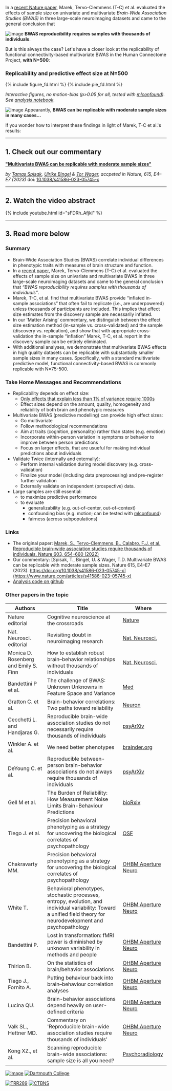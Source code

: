 In a [recent Nature paper](https://doi.org/10.1038/s41586-022-04492-9), Marek, Tervo-Clemmens (T-C) et al. evaluated the effects of sample size on univariate and multivariate *Brain-Wide Association Studies (BWAS)* in three large-scale neuroimaging datasets and came to the general conclusion that 

![image](https://user-images.githubusercontent.com/21124251/209202814-3c8bbc78-0800-42ba-b721-f063d1bc2582.png) **BWAS reproducibility requires samples with thousands of individuals**. 

But is this always the case? Let's have a closer look at the replicability of functional connectivity-based multivariate BWAS in the Human Connectome Project, **with N=500**:
 
### Replicability and predictive effect size at N=500
{% include figure_fd.html %}
{% include pie_fd.html %}   

*Interactive figures, no motion-bias (p>0.05 for all, tested with [mlconfound](https://mlconfound.readthedocs.io/en/latest/)). See [analysis notebook](https://github.com/spisakt/BWAS_comment/blob/master/multivariate_BWAS_replicability_analysis_FC_extensive_motion.ipynb).*

![image](https://user-images.githubusercontent.com/21124251/209199998-00f467fd-491f-4ac1-b35e-a6b8484691e4.png)
Appearantly, **BWAS can be replicable with moderate sample sizes in many cases...**

If you wonder how to interpret these findings in light of Marek, T-C et al.'s results:

-----------------

## 1. Check out our commentary

[**"Multivariate BWAS can be replicable with moderate sample sizes"**](https://www.nature.com/articles/s41586-023-05745-x)

*by [Tamas Spisak](https://pni-lab.github.io/), [Ulrike Bingel](https://www.bingellab.de/people/) & [Tor Wager](https://sites.dartmouth.edu/canlab/), accpeted in Nature, 615, E4–E7 (2023)* doi: [10.1038/s41586-023-05745-x](https://doi.org/10.1038/s41586-023-05745-x)

-----------------

## 2. Watch the video abstract

{% include youtube.html id="sFDRh_AfjkI" %}

-----------------

## <a name="summary"></a> 3. Read more below

### **Summary**
- Brain-Wide Association Studies (BWAS) correlate individual differences in phenotypic traits with measures of brain structure and function.
- In a [recent paper](https://doi.org/10.1038/s41586-022-04492-9), Marek, Tervo-Clemmens (T-C) et al. evaluated the effects of sample size on univariate and multivariate BWAS in three large-scale neuroimaging datasets and came to the general conclusion that *“BWAS reproducibility requires samples with thousands of individuals”*. 
- Marek, T-C, et al. find that multivariate BWAS provide “inflated in-sample associations” that often fail to replicate (i.e., are underpowered) unless thousands of participants are included. This implies that effect size estimates from the discovery sample are necessarily inflated.
- In our 'Matter Arising' commentary, we distinguish between the effect size estimation method (in-sample vs. cross-validated) and the sample (discovery vs. replication), and show that with appropriate cross-validation the in-sample “inflation” Marek, T-C, et al. report in the discovery sample can be entirely eliminated. 
- With additional analyses, we demonstrate that multivariate BWAS effects in high quality datasets can be replicable with substantially smaller sample sizes in many cases. Specifically, with a standard multivariate predictive model, functional connectivity-based BWAS is commonly replicable with N=75-500.

### **Take Home Messages and Recommendations**
- Replicability depends on effect size:
  - [Only effects that explain less than 1% of variance require 1000s](https://github.com/spisakt/BWAS_comment/blob/master/sim_effect_size.ipynb)
  - Effect sizes depend on the amount, quality, homogeneity and reliability of both brain and phenotypic measures
- Multivariate BWAS (predictive modelling) can provide high effect sizes:
  - Go multivariate 
  - Follow methodological recommendations
  - Aim at traits (cognition, personality) rather than states (e.g. emotion)
  - Incorporate within-person variation in symptoms or behavior to improve between person predictions
  - Focus on larger effects, that are usueful for making individual predictions about individuals
- Validate Twice (internally and externally):
  - Perform internal validation during model discovery (e.g. cross-validation)
  - Finalize your model (including data preprocessing) and pre-register further validation
  - Externally validate on independent (prospective) data.
- Large samples are still essential:
  - to maximize predictive performance
  - to evaluate 
    - generalizability (e.g. out-of-center, out-of-context)
    - confounding bias (e.g. motion; can be tested with [mlconfound](https://mlconfound.readthedocs.io/en/latest/))
    - fairness (across subpopulations)

### <a name="links"></a> **Links**
- The original paper: [Marek, S., Tervo-Clemmens, B., Calabro, F.J. et al. Reproducible brain-wide association studies require thousands of individuals. Nature 603, 654–660 (2022)](https://doi.org/10.1038/s41586-022-04492-9)
- Our commentary: [Spisak, T., Bingel, U. & Wager, T.D. Multivariate BWAS can be replicable with moderate sample sizes. Nature 615, E4–E7 (2023). https://doi.org/10.1038/s41586-023-05745-x](https://www.nature.com/articles/s41586-023-05745-x)
- [Analysis code on github](https://github.com/spisakt/BWAS_comment)


### **Other papers in the topic**


| Authors                               | Title                                                                                                      | Where                                                                                                               |
|---------------------------------------|------------------------------------------------------------------------------------------------------------|---------------------------------------------------------------------------------------------------------------------|
| Nature editorial                 | Cognitive neuroscience at the crossroads                                                                  | [Nature](https://www.nature.com/articles/d41586-022-02283-w)                                                |
| Nat. Neurosci. editorial          | Revisiting doubt in neuroimaging research                                                                  | [Nat. Neurosci.](https://www.nature.com/articles/s41593-022-01125-2)                                                |
| Monica D. Rosenberg and Emily S. Finn | How to establish robust brain–behavior relationships without thousands of individuals                      | [Nat. Neurosci.](https://www.nature.com/articles/s41593-022-01110-9)                                                |
| Bandettini P et al.                   | The challenge of BWAS: Unknown Unknowns in Feature Space and Variance                                      | [Med](http://www.thebrainblog.org/2022/07/04/the-challenge-of-bwas-unknown-unknowns-in-feature-space-and-variance/) |
| Gratton C. et al.                     | Brain-behavior correlations: Two paths toward reliability                                                  | [Neuron](https://www.cell.com/neuron/fulltext/S0896-6273(22)00363-4)                                                |
| Cecchetti L. and Handjaras G.         | Reproducible brain-wide association studies do not necessarily require thousands of individuals     | [psyArXiv](https://psyarxiv.com/c8xwe)                                                                              |
| Winkler A. et al.                     | We need better phenotypes                                                                                  | [brainder.org](https://brainder.org/2022/05/04/we-need-better-phenotypes/)                                          |
| DeYoung C. et al.                     | Reproducible between-person brain-behavior associations do not always require thousands of individuals                              | [psyArXiv](https://psyarxiv.com/sfnmk)                                                                              |
| Gell M et al.                         | The Burden of Reliability: How Measurement Noise Limits Brain-Behaviour Predictions                        | [bioRxiv](https://www.biorxiv.org/content/10.1101/2023.02.09.527898v1 )                                             |
| Tiego J. et al.                       | Precision behavioral phenotyping as a strategy for uncovering the biological correlates of psychopathology | [OSF](https://osf.io/geh6q/)                                                                                        |
| Chakravarty MM.                       | Precision behavioral phenotyping as a strategy for uncovering the biological correlates of psychopathology | [OHBM Aperture Neuro](https://www.humanbrainmapping.org/files/Aperture%20Neuro/BWAS_1_Introduction_Chakravarty.pdf)            | 
| White T.                       | Behavioral phenotypes, stochastic processes, entropy, evolution, and individual variability: Toward a unified field theory for neurodevelopment and psychopathology | [OHBM Aperture Neuro](https://www.humanbrainmapping.org/files/Aperture%20Neuro/BWAS_2_Commentary_White.pdf)            | 
| Bandettini P.                       | Lost in transformation: fMRI power is diminished by unknown variability in methods and people | [OHBM Aperture Neuro](https://www.humanbrainmapping.org/files/Aperture%20Neuro/BWAS_3_Commentary_Bandettini.pdf)            | 
| Thirion B.                       | On the statistics of brain/behavior associations | [OHBM Aperture Neuro](https://www.humanbrainmapping.org/files/Aperture%20Neuro/BWAS_4_Commentary_Thirion.pdf)           | 
| Tiego J., Fornito A.                     | Putting behaviour back into brain–behaviour correlation analyses | [OHBM Aperture Neuro](https://www.humanbrainmapping.org/files/Aperture%20Neuro/BWAS_5_Commentary_Tiego.pdf)            | 
| Lucina QU.                     | Brain-behavior associations depend heavily on user-defined criteria | [OHBM Aperture Neuro](https://www.humanbrainmapping.org/files/Aperture%20Neuro/BWAS_5_Commentary_Tiego.pdf) | 
| Valk SL., Hettner MD.                     | Commentary on 'Reproducible brain-wide association studies require thousands of individuals' | [OHBM Aperture Neuro](https://www.humanbrainmapping.org/files/Aperture%20Neuro/BWAS_7_Commentary_ValkHettwer.pdf)            | 
| Kong XZ., et al.                   | Scanning reproducible brain-wide associations: sample size is all you need? | [Psychoradiology](https://academic.oup.com/psyrad/article/2/3/67/6758324)            | 









[![image](https://user-images.githubusercontent.com/21124251/209312014-c678b6fd-285b-4ee6-ae68-7ef44e2bc8a9.png)]([https://www.uk-essen.de/en/](https://www.uk-essen.de/))
[![Dartmouth College](https://user-images.githubusercontent.com/21124251/209313115-331e3b93-e4b3-4c42-ae18-bba08b492e89.png)](https://home.dartmouth.edu/)

[![TRR289](https://user-images.githubusercontent.com/21124251/209311641-ab03af1f-67e8-49c0-b4b4-f43b9ae40996.png)](https://treatment-expectation.de/)
[![CTBNS](https://user-images.githubusercontent.com/21124251/209311740-2383f0cb-4b8e-4562-af97-7e8df268a0df.png)](https://c-tnbs.uk-essen.de/)
